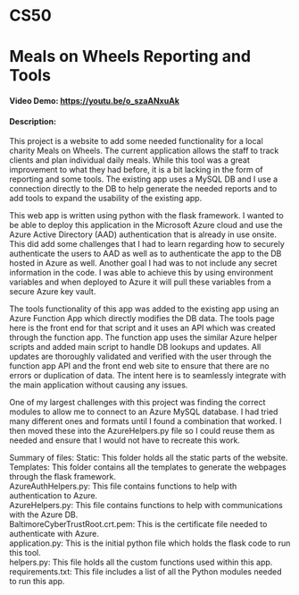 # CS50

# Meals on Wheels Reporting and Tools
#### Video Demo: https://youtu.be/o_szaANxuAk
#### Description:

This project is a website to add some needed functionality for a local charity Meals on Wheels. The current application allows the staff to track clients and plan individual daily meals. While this tool was a great improvement to what they had before, it is a bit lacking in the form of reporting and some tools. The existing app uses a MySQL DB and I use a connection directly to the DB to help generate the needed reports and to add tools to expand the usability of the existing app.

This web app is written using python with the flask framework. I wanted to be able to deploy this application in the Microsoft Azure cloud and use the Azure Active Directory (AAD) authentication that is already in use onsite. This did add some challenges that I had to learn regarding how to securely authenticate the users to AAD as well as to authenticate the app to the DB hosted in Azure as well. Another goal I had was to not include any secret information in the code. I was able to achieve this by using environment variables and when deployed to Azure it will pull these variables from a secure Azure key vault.

The tools functionality of this app was added to the existing app using an Azure Function App which directly modifies the DB data. The tools page here is the front end for that script and it uses an API which was created through the function app. The function app uses the similar Azure helper scripts and added main script to handle DB lookups and updates. All updates are thoroughly validated and verified with the user through the function app API and the front end web site to ensure that there are no errors or duplication of data. The intent here is to seamlessly integrate with the main application without causing any issues.

One of my largest challenges with this project was finding the correct modules to allow me to connect to an Azure MySQL database. I had tried many different ones and formats until I found a combination that worked. I then moved these into the AzureHelpers.py file so I could reuse them as needed and ensure that I would not have to recreate this work.

Summary of files:
Static: This folder holds all the static parts of the website.  
Templates: This folder contains all the templates to generate the webpages through the flask framework.  
AzureAuthHelpers.py: This file contains functions to help with authentication to Azure.  
AzureHelpers.py: This file contains functions to help with communications with the Azure DB.  
BaltimoreCyberTrustRoot.crt.pem: This is the certificate file needed to authenticate with Azure.  
application.py: This is the initial python file which holds the flask code to run this tool.  
helpers.py: This file holds all the custom functions used within this app.  
requirements.txt: This file includes a list of all the Python modules needed to run this app.  

